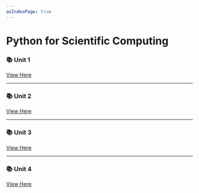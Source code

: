```yaml
---
asIndexPage: true
---
```


# Python for Scientific Computing

### 📚 Unit 1

[View Here](./psc/unit-1)

---

### 📚 Unit 2

[View Here](./psc/unit-2)

---

### 📚 Unit 3

[View Here](./psc/unit-3)

---

### 📚 Unit 4

[View Here](./psc/unit-4)
